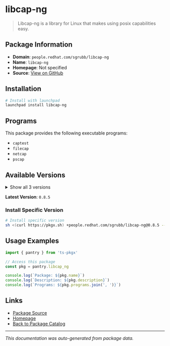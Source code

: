 # libcap-ng

> Libcap-ng is a library for Linux that makes using posix capabilities easy.

## Package Information

- **Domain**: `people.redhat.com/sgrubb/libcap-ng`
- **Name**: `libcap-ng`
- **Homepage**: Not specified
- **Source**: [View on GitHub](https://github.com/pkgxdev/pantry/tree/main/projects/people.redhat.com/sgrubb/libcap-ng/package.yml)

## Installation

```bash
# Install with launchpad
launchpad install libcap-ng
```

## Programs

This package provides the following executable programs:

- `captest`
- `filecap`
- `netcap`
- `pscap`

## Available Versions

<details>
<summary>Show all 3 versions</summary>

- `0.8.5`, `0.8.4`, `0.8.3`

</details>

**Latest Version**: `0.8.5`

### Install Specific Version

```bash
# Install specific version
sh <(curl https://pkgx.sh) +people.redhat.com/sgrubb/libcap-ng@0.8.5 -- $SHELL -i
```

## Usage Examples

```typescript
import { pantry } from 'ts-pkgx'

// Access this package
const pkg = pantry.libcap_ng

console.log(`Package: ${pkg.name}`)
console.log(`Description: ${pkg.description}`)
console.log(`Programs: ${pkg.programs.join(', ')}`)
```

## Links

- [Package Source](https://github.com/pkgxdev/pantry/tree/main/projects/people.redhat.com/sgrubb/libcap-ng/package.yml)
- [Homepage](#)
- [Back to Package Catalog](../package-catalog.md)

---

*This documentation was auto-generated from package data.*
